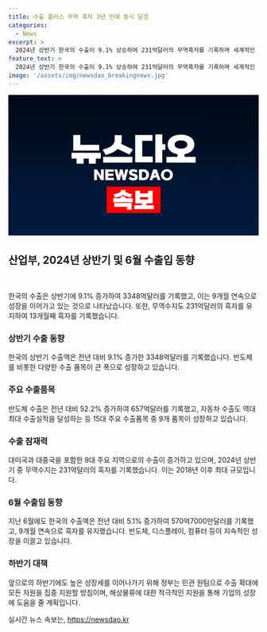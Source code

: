 ```yaml
---
title: 수출 플러스 무역 흑자 3년 만에 동시 달성
categories:
  - News
excerpt: >
  2024년 상반기 한국의 수출이 9.1% 상승하여 231억달러의 무역흑자를 기록하며 세계적인 경쟁력을 확인했다. 특히 반도체와 자동차 등 핵심 품목의 호조가 이어지고, 미국과 중국 등 6개 지역으로부터 수출이 증가했다. 이러한 경제적 성과에 대비해 해상물류 문제를 해결하기 위해 관련 대책을 추진 중이며, 앞으로도 수출 확대를 위해 민관 원팀으로 나설 계획이다.
feature_text: >
  2024년 상반기 한국의 수출이 9.1% 상승하여 231억달러의 무역흑자를 기록하며 세계적인 경쟁력을 확인했다. 특히 반도체와 자동차 등 핵심 품목의 호조가 이어지고, 미국과 중국 등 6개 지역으로부터 수출이 증가했다. 이러한 경제적 성과에 대비해 해상물류 문제를 해결하기 위해 관련 대책을 추진 중이며, 앞으로도 수출 확대를 위해 민관 원팀으로 나설 계획이다.
image: '/assets/img/newsdao_breakingnews.jpg'
---
```


<p><img src="/assets/img/newsdao_breakingnews.jpg" alt="firstkoreanews 속보" /></p>

<h2 data-ke-size="size26">산업부, 2024년 상반기 및 6월 수출입 동향</h2>

<p data-ke-size="size16">&nbsp;</p>

<p>한국의 수출은 상반기에 9.1% 증가하여 3348억달러를 기록했고, 이는 9개월 연속으로 성장을 이어가고 있는 것으로 나타났습니다. 또한, 무역수지도 231억달러의 흑자를 유지하여 13개월째 흑자를 기록했습니다.</p>

<h3>상반기 수출 동향</h3>

<p data-ke-size="size16">한국의 상반기 수출액은 전년 대비 9.1% 증가한 3348억달러를 기록했습니다. 반도체를 비롯한 다양한 수출 품목이 큰 폭으로 성장하고 있습니다.</p>

<h3>주요 수출품목</h3>

<p data-ke-size="size16">반도체 수출은 전년 대비 52.2% 증가하여 657억달러를 기록했고, 자동차 수출도 역대 최대 수출실적을 달성하는 등 15대 주요 수출품목 중 9개 품목이 성장하고 있습니다.</p>

<h3>수출 잠재력</h3>

<p data-ke-size="size16">대미국과 대중국을 포함한 9대 주요 지역으로의 수출이 증가하고 있으며, 2024년 상반기 중 무역수지는 231억달러의 흑자를 기록했습니다. 이는 2018년 이후 최대 규모입니다.</p>

<h3>6월 수출입 동향</h3>

<p data-ke-size="size16">지난 6월에도 한국의 수출액은 전년 대비 5.1% 증가하여 570억7000만달러를 기록했고, 9개월 연속으로 흑자를 유지했습니다. 반도체, 디스플레이, 컴퓨터 등이 지속적인 성장을 이끌고 있습니다.</p>

<h3>하반기 대책</h3>

<p data-ke-size="size16">앞으로의 하반기에도 높은 성장세를 이어나가기 위해 정부는 민관 원팀으로 수출 확대에 모든 자원을 집중 지원할 방침이며, 해상물류에 대한 적극적인 지원을 통해 기업의 성장에 도움을 줄 계획입니다.</p>
실시간 뉴스 속보는, <a href="https://newsdao.kr" rel="dofollow">https://newsdao.kr</a>


